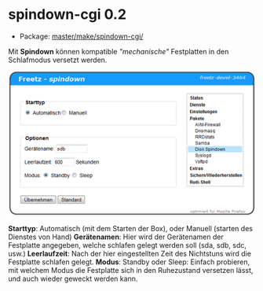 # spindown-cgi 0.2
 - Package: [master/make/spindown-cgi/](https://github.com/Freetz-NG/freetz-ng/tree/master/make/spindown-cgi/)

Mit **Spindown** können kompatible *"mechanische"* Festplatten in den
Schlafmodus versetzt werden.

[![spindown-cgi](../screenshots/69_md.png)](../screenshots/69.png)

**Starttyp**: Automatisch (mit dem Starten der Box), oder Manuell
(starten des Dienstes von Hand)
**Gerätenamen**: Hier wird der Gerätenamen der Festplatte angegeben,
welche schlafen gelegt werden soll (sda, sdb, sdc, usw.)
**Leerlaufzeit**: Nach der hier eingestellten Zeit des Nichtstuns wird
die Festplatte schlafen gelegt.
**Modus**: Standby oder Sleep: Einfach probieren, mit welchem Modus die
Festplatte sich in den Ruhezustand versetzen lässt, und auch wieder
geweckt werden kann.

